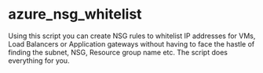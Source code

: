 # azure_nsg_whitelist

Using this script you can create NSG rules to whitelist IP addresses for VMs, Load Balancers or Application gateways without having to face the hastle of finding the subnet, NSG, Resource group name etc. The script does everything for you.

